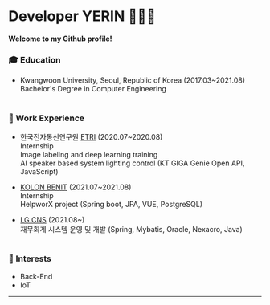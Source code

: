 # Developer YERIN 👩🏻‍💻

**Welcome to my Github profile!**  

### :mortar_board: Education 
- Kwangwoon University, Seoul, Republic of Korea (2017.03~2021.08)   
  Bachelor's Degree in Computer Engineering     </br></br>
    
    
    
### :office: Work Experience
- 한국전자통신연구원 [ETRI](https://www.etri.re.kr/intro.html) (2020.07~2020.08)    
  Internship    
  Image labeling and deep learning training    
  AI speaker based system lighting control (KT GIGA Genie Open API, JavaScript)    </br>
    
    
    
    
- [KOLON BENIT](https://www.kolonbenit.com/main/index.do) (2021.07~2021.08)       
  Internship    
  HelpworX project (Spring boot, JPA, VUE, PostgreSQL)      </br>
    
    
    
    
- [LG CNS](https://www.lgcns.co.kr/) (2021.08~)       
  재무회계 시스템 운영 및 개발 (Spring, Mybatis, Oracle, Nexacro, Java)        </br></br>
  

    
### :star2: Interests
- Back-End
- IoT   

   
   
------
